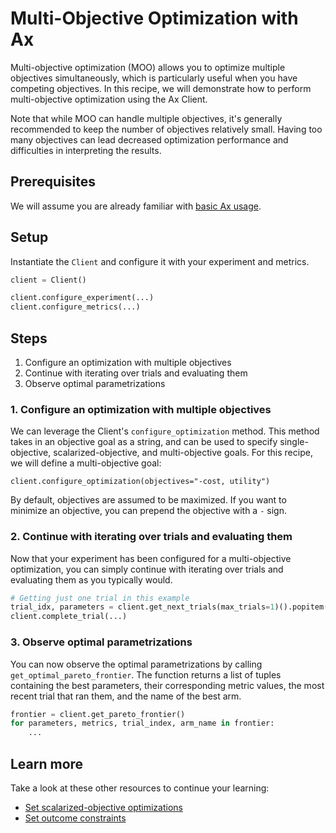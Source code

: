 # Multi-Objective Optimization with Ax

Multi-objective optimization (MOO) allows you to optimize multiple objectives
simultaneously, which is particularly useful when you have competing objectives.
In this recipe, we will demonstrate how to perform multi-objective optimization
using the Ax Client.

Note that while MOO can handle multiple objectives, it's generally recommended
to keep the number of objectives relatively small. Having too many objectives
can lead decreased optimization performance and difficulties in interpreting the
results.

## Prerequisites

We will assume you are already familiar with
[basic Ax usage](../tutorials/getting_started/index.mdx).

## Setup

Instantiate the `Client` and configure it with your experiment and metrics.

```python
client = Client()

client.configure_experiment(...)
client.configure_metrics(...)
```

## Steps

1. Configure an optimization with multiple objectives
2. Continue with iterating over trials and evaluating them
3. Observe optimal parametrizations

### 1. Configure an optimization with multiple objectives

We can leverage the Client's `configure_optimization` method. This method takes
in an objective goal as a string, and can be used to specify single-objective,
scalarized-objective, and multi-objective goals. For this recipe, we will define
a multi-objective goal:

```
client.configure_optimization(objectives="-cost, utility")
```

By default, objectives are assumed to be maximized. If you want to minimize an
objective, you can prepend the objective with a `-` sign.

### 2. Continue with iterating over trials and evaluating them

Now that your experiment has been configured for a multi-objective optimization,
you can simply continue with iterating over trials and evaluating them as you
typically would.

```python
# Getting just one trial in this example
trial_idx, parameters = client.get_next_trials(max_trials=1)().popitem()
client.complete_trial(...)
```

### 3. Observe optimal parametrizations

You can now observe the optimal parametrizations by calling
`get_optimal_pareto_frontier`. The function returns a list of tuples containing
the best parameters, their corresponding metric values, the most recent trial
that ran them, and the name of the best arm.

```python
frontier = client.get_pareto_frontier()
for parameters, metrics, trial_index, arm_name in frontier:
    ...
```

## Learn more

Take a look at these other resources to continue your learning:

- [Set scalarized-objective optimizations](../recipes/scalarized-objective.md)
- [Set outcome constraints](../recipes/outcome-constraints.md)
